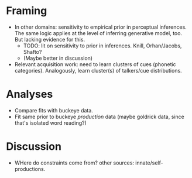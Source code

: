 # Framing

* In other domains: sensitivity to empirical prior in perceptual inferences. The same logic applies at the level of inferring generative model, too. But lacking evidence for this.
    * TODO: lit on sensitivity to prior in inferences. Knill, Orhan/Jacobs, Shafto?
    * (Maybe better in discussion)
* Relevant acquisition work: need to learn clusters of cues (phonetic categories). Analogously, learn cluster(s) of talkers/cue distributions.

# Analyses

* Compare fits with buckeye data.
* Fit same prior to buckeye _production_ data (maybe goldrick data, since that's isolated word reading?)

# Discussion

* WHere do constraints come from? other sources: innate/self-productions.
